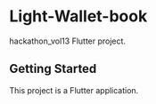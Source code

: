 # Light-Wallet-book

hackathon_vol13 Flutter project.

## Getting Started

This project is a Flutter application.

